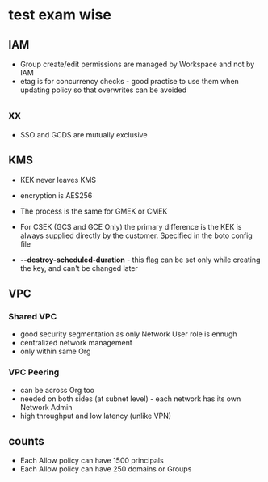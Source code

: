 # test exam wise


## IAM

* Group create/edit permissions are managed by Workspace and not by IAM
* etag is for concurrency checks - good practise to use them when updating policy so that overwrites can be avoided


## xx

* SSO and GCDS are mutually exclusive


## KMS
* KEK never leaves KMS
* encryption is AES256
* The process is the same for GMEK or CMEK
* For CSEK (GCS and GCE Only) the primary difference is the KEK is always supplied directly by the customer. Specified in the boto config file

* **--destroy-scheduled-duration**  - this flag can be set only while creating the key, and can't be changed later



## VPC

### Shared VPC
* good security segmentation as only Network User role is ennugh
* centralized network management
* only within same Org


### VPC Peering
* can be across Org too
* needed on both sides (at subnet level) - each network has its own Network Admin
* high throughput and low latency (unlike VPN)



## counts

* Each Allow policy can have 1500 principals
* Each Allow policy can have 250 domains or Groups
















